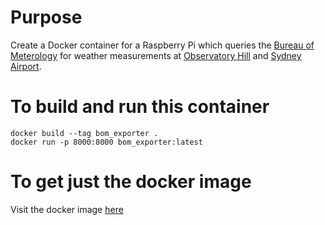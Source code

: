 # Purpose
Create a Docker container for a Raspberry Pi which queries the [Bureau of Meterology](http://www.bom.gov.au) for weather measurements at [Observatory Hill](http://www.bom.gov.au/fwo/IDN60901/IDN60901.94768.json) and [Sydney Airport](http://www.bom.gov.au/fwo/IDN60801/IDN60801.94767.json).

# To build and run this container
```
docker build --tag bom_exporter .
docker run -p 8000:8000 bom_exporter:latest
```

# To get just the docker image
Visit the docker image [here](https://hub.docker.com/r/vickilowe/bom_exporter)
